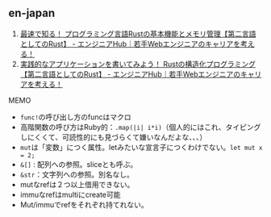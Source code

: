 ## en-japan

1. [最速で知る！ プログラミング言語Rustの基本機能とメモリ管理【第二言語としてのRust】 - エンジニアHub｜若手Webエンジニアのキャリアを考える！](https://employment.en-japan.com/engineerhub/entry/2017/07/10/110000)
2. [実践的なアプリケーションを書いてみよう！ Rustの構造化プログラミング【第二言語としてのRust】 - エンジニアHub｜若手Webエンジニアのキャリアを考える！](https://employment.en-japan.com/engineerhub/entry/2017/07/19/110000)

MEMO
- `func!`の呼び出し方のfuncはマクロ
- 高階関数の呼び方はRuby的：`.map(|i| i*i)`（個人的にはこれ、タイピングしにくくて、可読性的にも見づらくて嫌いなんだよな、、、）
- `mut`は「変数」につく属性。letみたいな宣言子につくわけでない。`let mut x = 2;`
- `&[]` : 配列への参照。sliceとも呼ぶ。
- `&str`：文字列への参照。別名なし。
- mutなrefは２つ以上借用できない。
- immuなrefはmultiにcreate可能
- Mut/immuでrefをそれぞれ持てれない。

